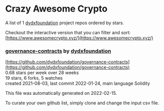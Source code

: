 # Crazy Awesome Crypto
A list of 1 [dydxfoundation](https://github.com/dydxfoundation) project repos ordered by stars.  

Checkout the interactive version that you can filter and sort: 
[https://www.awesomecrypto.xyz/](https://www.awesomecrypto.xyz/)  


### [governance-contracts](https://github.com/dydxfoundation/governance-contracts) by [dydxfoundation](https://github.com/dydxfoundation)  
  
[https://github.com/dydxfoundation/governance-contracts](https://github.com/dydxfoundation/governance-contracts)  
0.68 stars per week over 28 weeks  
19 stars, 6 forks, 5 watches  
created 2021-08-03, last commit 2022-01-24, main language Solidity  


This file was automatically generated on 2022-02-15.  

To curate your own github list, simply clone and change the input csv file.  